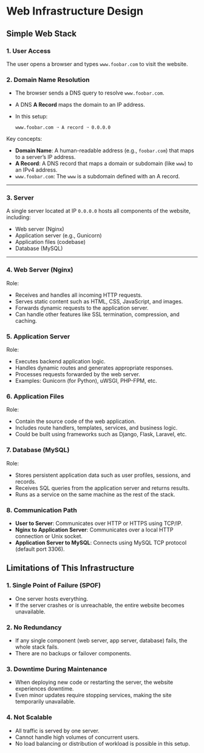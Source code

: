 # Web Infrastructure Design

## Simple Web Stack

### 1. User Access

The user opens a browser and types `www.foobar.com` to visit the website.


### 2. Domain Name Resolution

* The browser sends a DNS query to resolve `www.foobar.com`.
* A DNS **A Record** maps the domain to an IP address.
* In this setup:

  ```
  www.foobar.com ➝ A record ➝ 0.0.0.0
  ```

Key concepts:

* **Domain Name**: A human-readable address (e.g., `foobar.com`) that maps to a server’s IP address.
* **A Record**: A DNS record that maps a domain or subdomain (like `www`) to an IPv4 address.
* `www.foobar.com`: The `www` is a subdomain defined with an A record.

---

### 3. Server

A single server located at IP `0.0.0.0` hosts all components of the website, including:

* Web server (Nginx)
* Application server (e.g., Gunicorn)
* Application files (codebase)
* Database (MySQL)

---

### 4. Web Server (Nginx)

Role:

* Receives and handles all incoming HTTP requests.
* Serves static content such as HTML, CSS, JavaScript, and images.
* Forwards dynamic requests to the application server.
* Can handle other features like SSL termination, compression, and caching.


### 5. Application Server

Role:

* Executes backend application logic.
* Handles dynamic routes and generates appropriate responses.
* Processes requests forwarded by the web server.
* Examples: Gunicorn (for Python), uWSGI, PHP-FPM, etc.


### 6. Application Files

Role:

* Contain the source code of the web application.
* Includes route handlers, templates, services, and business logic.
* Could be built using frameworks such as Django, Flask, Laravel, etc.


### 7. Database (MySQL)

Role:

* Stores persistent application data such as user profiles, sessions, and records.
* Receives SQL queries from the application server and returns results.
* Runs as a service on the same machine as the rest of the stack.


### 8. Communication Path

* **User to Server**: Communicates over HTTP or HTTPS using TCP/IP.
* **Nginx to Application Server**: Communicates over a local HTTP connection or Unix socket.
* **Application Server to MySQL**: Connects using MySQL TCP protocol (default port 3306).


## Limitations of This Infrastructure

### 1. Single Point of Failure (SPOF)

* One server hosts everything.
* If the server crashes or is unreachable, the entire website becomes unavailable.

### 2. No Redundancy

* If any single component (web server, app server, database) fails, the whole stack fails.
* There are no backups or failover components.

### 3. Downtime During Maintenance

* When deploying new code or restarting the server, the website experiences downtime.
* Even minor updates require stopping services, making the site temporarily unavailable.

### 4. Not Scalable

* All traffic is served by one server.
* Cannot handle high volumes of concurrent users.
* No load balancing or distribution of workload is possible in this setup.


